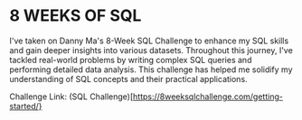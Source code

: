 # 8 WEEKS OF SQL

I've taken on Danny Ma's 8-Week SQL Challenge to enhance my SQL skills and gain deeper insights into various datasets. Throughout this journey, I've tackled real-world problems by writing complex SQL queries and performing detailed data analysis. This challenge has helped me solidify my understanding of SQL concepts and their practical applications. 

Challenge Link: (SQL Challenge)[https://8weeksqlchallenge.com/getting-started/}


